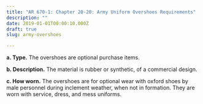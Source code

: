 ```yaml
---
title: "AR 670-1: Chapter 20-20: Army Uniform Overshoes Requirements"
description: ""
date: 2019-01-01T00:00:10.000Z
draft: true
slug: army-overshoes

---
```


<strong>a. Type.</strong> The overshoes are optional purchase items.

<strong>b. Description.</strong> The material is rubber or synthetic, of a commercial design.

<strong>c. How worn.</strong> The overshoes are for optional wear with oxford shoes by male personnel during inclement weather, when not in formation. They are worn with service, dress, and mess uniforms.
